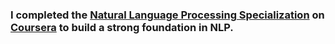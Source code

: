 ### I completed the [Natural Language Processing Specialization](https://www.coursera.org/specializations/natural-language-processing) on [Coursera](https://www.coursera.org) to build a strong foundation in NLP.  
